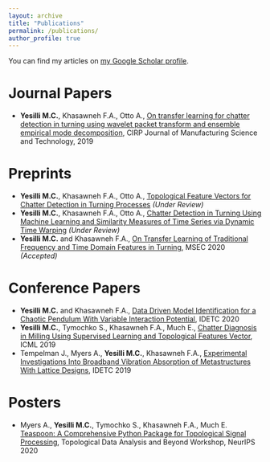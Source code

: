 ```yaml
---
layout: archive
title: "Publications"
permalink: /publications/
author_profile: true
---
```


You can find my articles on <a href="https://scholar.google.com/citations?user=dx7stuoAAAAJ&hl=en">my Google Scholar profile</a>.

Journal Papers
====================
+ **Yesilli M.C.**, Khasawneh F.A., Otto A., <a href="https://doi.org/10.1016/j.cirpj.2019.11.003"> On transfer learning for chatter detection in turning using wavelet packet transform and ensemble empirical mode decomposition</a>, CIRP Journal of Manufacturing Science and Technology, 2019


Preprints
=========
+ **Yesilli M.C.**, Khasawneh F.A., Otto A., <a href="https://arxiv.org/abs/1905.08671"> Topological Feature Vectors for Chatter Detection in Turning Processes</a> *(Under Review)*
+ **Yesilli M.C.**, Khasawneh F.A., Otto A., <a href="https://arxiv.org/abs/1908.01678"> Chatter Detection in Turning Using Machine Learning and Similarity Measures of Time Series via Dynamic Time Warping</a> *(Under Review)*
+ **Yesilli M.C.** and Khasawneh F.A., <a href="https://arxiv.org/abs/2008.12691"> On Transfer Learning of Traditional Frequency and Time Domain Features in Turning</a>, MSEC 2020 *(Accepted)*

Conference Papers
=================
+ **Yesilli M.C.** and Khasawneh F.A., <a href="https://doi.org/10.1115/DETC2020-22597"> Data Driven Model Identification for a Chaotic Pendulum With Variable Interaction Potential</a>, IDETC 2020
+ **Yesilli M.C.**, Tymochko S., Khasawneh F.A., Much E., <a href="https://doi.org/10.1109/ICMLA.2019.00200"> Chatter Diagnosis in Milling Using Supervised Learning and Topological Features Vector</a>, ICML 2019
+ Tempelman J., Myers A., **Yesilli M.C.**, Khasawneh F.A., <a href="https://doi.org/10.1115/DETC2019-97673"> Experimental Investigations Into Broadband Vibration Absorption of Metastructures With Lattice Designs</a>, IDETC 2019

Posters
=======
+ Myers A., **Yesilli M.C.**, Tymochko S., Khasawneh F.A., Much E. <a href="https://openreview.net/pdf/0af524d299e512e7ddcc542eafefcdf153b7e595.pdf"> Teaspoon: A Comprehensive Python Package for Topological Signal Processing</a>, Topological Data Analysis and Beyond Workshop, NeurIPS 2020